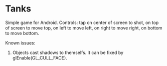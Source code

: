 # Tanks
Simple game for Android. Controls: tap on center of screen to shot, on top of screen to move top, on left to move left, on right to move right, on bottom to move bottom.

Known issues:

1. Objects cast shadows to themselfs. It can be fixed by glEnable(GL_CULL_FACE). 

